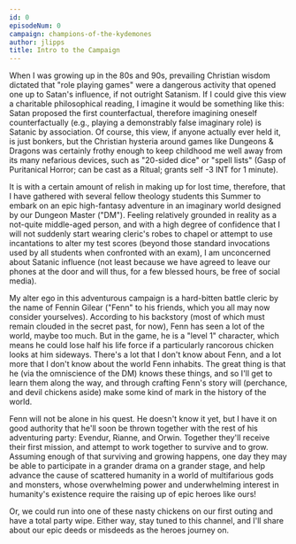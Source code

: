 ```yaml
---
id: 0
episodeNum: 0
campaign: champions-of-the-kydemones
author: jlipps
title: Intro to the Campaign
---
```


When I was growing up in the 80s and 90s, prevailing Christian wisdom dictated that "role playing games" were a dangerous activity that opened one up to Satan's influence, if not outright Satanism. If I could give this view a charitable philosophical reading, I imagine it would be something like this: Satan proposed the first counterfactual, therefore imagining oneself counterfactually (e.g., playing a demonstrably false imaginary role) is Satanic by association. Of course, this view, if anyone actually ever held it, is just bonkers, but the Christian hysteria around games like Dungeons & Dragons was certainly frothy enough to keep childhood me well away from its many nefarious devices, such as "20-sided dice" or "spell lists" (Gasp of Puritanical Horror; can be cast as a Ritual; grants self -3 INT for 1 minute).

It is with a certain amount of relish in making up for lost time, therefore, that I have gathered with several fellow theology students this Summer to embark on an epic high-fantasy adventure in an imaginary world designed by our Dungeon Master ("DM"). Feeling relatively grounded in reality as a not-quite middle-aged person, and with a high degree of confidence that I will not suddenly start wearing cleric's robes to chapel or attempt to use incantations to alter my test scores (beyond those standard invocations used by all students when confronted with an exam), I am unconcerned about Satanic influence (not least because we have agreed to leave our phones at the door and will thus, for a few blessed hours, be free of social media).

My alter ego in this adventurous campaign is a hard-bitten battle cleric by the name of Fennin Gilear ("Fenn" to his friends, which you all may now consider yourselves). According to his backstory (most of which must remain clouded in the secret past, for now), Fenn has seen a lot of the world, maybe too much. But in the game, he is a "level 1" character, which means he could lose half his life force if a particularly rancorous chicken looks at him sideways. There's a lot that I don't know about Fenn, and a lot more that I don't know about the world Fenn inhabits. The great thing is that he (via the omniscience of the DM) knows these things, and so I'll get to learn them along the way, and through crafting Fenn's story will (perchance, and devil chickens aside) make some kind of mark in the history of the world.

Fenn will not be alone in his quest. He doesn't know it yet, but I have it on good authority that he'll soon be thrown together with the rest of his adventuring party: Evendur, Rianne, and Orwin. Together they'll receive their first mission, and attempt to work together to survive and to grow. Assuming enough of that surviving and growing happens, one day they may be able to participate in a grander drama on a grander stage, and help advance the cause of scattered humanity in a world of multifarious gods and monsters, whose overwhelming power and underwhelming interest in humanity's existence require the raising up of epic heroes like ours!

Or, we could run into one of these nasty chickens on our first outing and have a total party wipe. Either way, stay tuned to this channel, and I'll share about our epic deeds or misdeeds as the heroes journey on.
